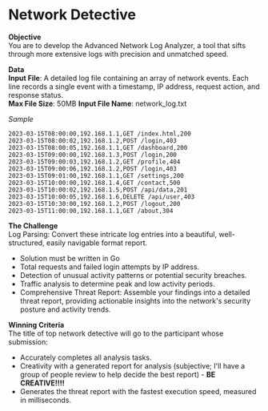 # Network Detective

**Objective**</br>
You are to develop the Advanced Network Log Analyzer, a tool that sifts through more extensive logs with precision and unmatched speed.

**Data**</br>
**Input File**: A detailed log file containing an array of network events. Each line records a single event with a timestamp, IP address, request action, and response status.</br>
**Max File Size**: 50MB
**Input File Name**: network_log.txt

*Sample*

```
2023-03-15T08:00:00,192.168.1.1,GET /index.html,200
2023-03-15T08:00:02,192.168.1.2,POST /login,403
2023-03-15T08:00:05,192.168.1.1,GET /dashboard,200
2023-03-15T09:00:00,192.168.1.3,POST /login,200
2023-03-15T09:00:03,192.168.1.2,GET /profile,404
2023-03-15T09:00:06,192.168.1.2,POST /login,403
2023-03-15T09:01:00,192.168.1.1,GET /settings,200
2023-03-15T10:00:00,192.168.1.4,GET /contact,500
2023-03-15T10:00:02,192.168.1.5,POST /api/data,201
2023-03-15T10:00:05,192.168.1.6,DELETE /api/user,403
2023-03-15T10:30:00,192.168.1.2,POST /logout,200
2023-03-15T11:00:00,192.168.1.1,GET /about,304
```

**The Challenge**</br>
Log Parsing: Convert these intricate log entries into a beautiful, well-structured, easily navigable format report.

* Solution must be written in Go
* Total requests and failed login attempts by IP address.
* Detection of unusual activity patterns or potential security breaches.
* Traffic analysis to determine peak and low activity periods.
* Comprehensive Threat Report: Assemble your findings into a detailed threat report, providing actionable insights into the network's security posture and activity trends.

**Winning Criteria**</br>
The title of top network detective will go to the participant whose submission:

* Accurately completes all analysis tasks.
* Creativity with a generated report for analysis (subjective; I'll have a group of people review to help decide the best report) - **BE CREATIVE!!!!**
* Generates the threat report with the fastest execution speed, measured in milliseconds.
